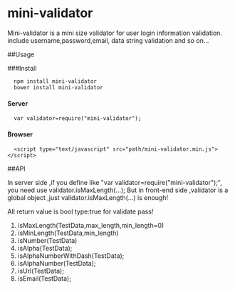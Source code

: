 # mini-validator
Mini-validator is a mini size validator for user login information validation. include username,password,email, data string validation and so on...

##Usage

###Install
```
  npm install mini-validator
  bower install mini-validator
```

#### Server

```
  var validator=require("mini-validator");

```

#### Browser
```
  <script type="text/javascript" src="path/mini-validator.min.js"></script>
```

##API

In server side ,if you define like "var validator=require("mini-validator");", you need use validator.isMaxLength(...); But in front-end side ,validator is a global object ,just validator.isMaxLength(...) is enough!

All return value is bool type:true for validate pass!

1. isMaxLength(TestData,max_length,min_length=0)
2. isMinLength(TestData,min_length)
3. isNumber(TestData)
4. isAlpha(TestData);
5. isAlphaNumberWithDash(TestData);
6. isAlphaNumber(TestData);
7. isUrl(TestData);
8. isEmail(TestData);
